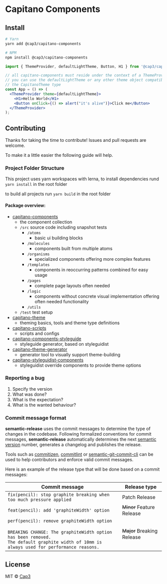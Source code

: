 # Capitano Components

## Install

```bash
# Yarn
yarn add @cap3/capitano-components

# NPM
npm install @cap3/capitano-components
```

```jsx
import { ThemeProvider, defaultLightTheme, Button, H1 } from '@cap3/capitano-components';

// all capitano-components must reside under the context of a ThemeProvider,
// you can use the defaultLightTheme or any other theme object compatible with
// the CapitanoTheme type
const App = () => (
  <ThemeProvider theme={defaultLightTheme}>
    <H1>Hello World</H1>
    <Button onClick={() => alert("it's alive")}>Click me</Button>
  </ThemeProvider>
);
```


## Contributing

Thanks for taking the time to contribute!
Issues and pull requests are welcome.

To make it a little easier the following guide will help.

### Project Folder Structure

This project uses yarn workspaces with lerna, to install dependencies rund `yarn install` in the root folder

to build all projects run `yarn build` in the root folder

#### Package overview:

* [capitano-components](https://github.com/Cap3/capitano-react/tree/master/packages/capitano-components)
  - the component collection
  - `/src` source code including snapshot tests
    - `/atoms`
      - basic ui building blocks
    - `/molecules`
      - components built from multiple atoms
    - `/organisms`
      - specialized components offering more complex features
    - `/templates`
      - components in reoccurring patterns combined for easy usage
    - `/pages`
      - complete page layouts often needed
    - `/logic`
      - components without concrete visual implementation offering often needed functionality
    - `/utils`
  - `/test` test setup
* [capitano-theme](https://github.com/Cap3/capitano-react/tree/master/packages/capitano-theme)
  - theming basics, tools and theme type definitions
* [capitano-scripts](https://github.com/Cap3/capitano-react/tree/master/packages/capitano-scripts)
  - scripts and configs
* [capitano-components-styleguide](https://github.com/Cap3/capitano-react/tree/master/packages/capitano-components-styleguide)
  - styleguide generator, based on styleguidist
* [capitano-theme-generator](https://github.com/Cap3/capitano-react/tree/master/packages/capitano-theme-generator)
  - generator tool to visually support theme-building
* [capitano-styleguidist-components](https://github.com/Cap3/capitano-react/tree/master/packages/capitano-styleguidist-components)
  - styleguidist override components to provide theme options

### Reporting a bug

1. Specify the version
2. What was done?
3. What is the expectation?
4. What is the wanted behaviour?
  
### Commit message format

**semantic-release** uses the commit messages to determine the type of changes in the codebase. Following formalized conventions for commit messages, **semantic-release** automatically determines the next [semantic version](https://semver.org) number, generates a changelog and publishes the release.

Tools such as [commitizen](https://github.com/commitizen/cz-cli), [commitlint](https://github.com/marionebl/commitlint) or [semantic-git-commit-cli](https://github.com/JPeer264/node-semantic-git-commit-cli) can be used to help contributors and enforce valid commit messages.

Here is an example of the release type that will be done based on a commit messages:

| Commit message                                                                                                                                                                                   | Release type               |
| ------------------------------------------------------------------------------------------------------------------------------------------------------------------------------------------------ | -------------------------- |
| `fix(pencil): stop graphite breaking when too much pressure applied`                                                                                                                             | Patch Release              |
| `feat(pencil): add 'graphiteWidth' option`                                                                                                                                                       | ~~Minor~~ Feature Release  |
| `perf(pencil): remove graphiteWidth option`<br><br>`BREAKING CHANGE: The graphiteWidth option has been removed.`<br>`The default graphite width of 10mm is always used for performance reasons.` | ~~Major~~ Breaking Release |

## License

MIT © [Cap3](https://github.com/cap3)
